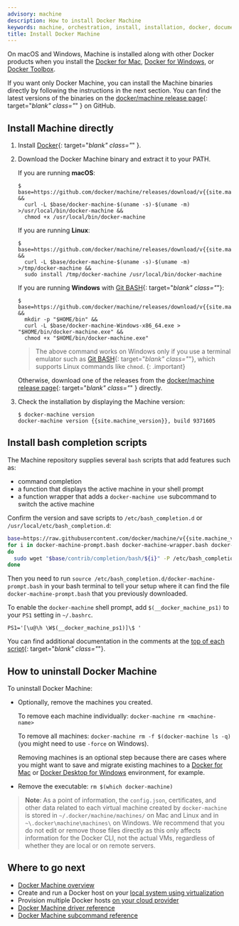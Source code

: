 ```yaml
---
advisory: machine
description: How to install Docker Machine
keywords: machine, orchestration, install, installation, docker, documentation, uninstall Docker Machine, uninstall
title: Install Docker Machine
---
```


On macOS and Windows, Machine is installed along with other Docker products when
you install the [Docker for Mac](/docker-for-mac/index.md),
[Docker for Windows](/docker-for-windows/index.md), or
[Docker Toolbox](/toolbox/overview.md).

If you want only Docker Machine, you can install the Machine binaries directly
by following the instructions in the next section. You can find the latest
versions of the binaries on the [docker/machine release
page](https://github.com/docker/machine/releases/){: target="_blank" class="_" }
on GitHub.

## Install Machine directly

1.  Install [Docker](/engine/installation/index.md){: target="_blank" class="_" }.

2.  Download the Docker Machine binary and extract it to your PATH.

    If you are running **macOS**:

    ```console
    $ base=https://github.com/docker/machine/releases/download/v{{site.machine_version}} &&
      curl -L $base/docker-machine-$(uname -s)-$(uname -m) >/usr/local/bin/docker-machine &&
      chmod +x /usr/local/bin/docker-machine
    ```

    If you are running **Linux**:

    ```console
    $ base=https://github.com/docker/machine/releases/download/v{{site.machine_version}} &&
      curl -L $base/docker-machine-$(uname -s)-$(uname -m) >/tmp/docker-machine &&
      sudo install /tmp/docker-machine /usr/local/bin/docker-machine
    ```

    If you are running **Windows** with [Git BASH](https://git-for-windows.github.io/){: target="_blank" class="_"}:

    ```console
    $ base=https://github.com/docker/machine/releases/download/v{{site.machine_version}} &&
      mkdir -p "$HOME/bin" &&
      curl -L $base/docker-machine-Windows-x86_64.exe > "$HOME/bin/docker-machine.exe" &&
      chmod +x "$HOME/bin/docker-machine.exe"
    ```

    > The above command works on Windows only if you use a
    terminal emulator such as [Git BASH](https://git-for-windows.github.io/){: target="_blank" class="_"}, which supports Linux commands like `chmod`.
    {: .important}

    Otherwise, download one of the releases from the [docker/machine release
    page](https://github.com/docker/machine/releases/){: target="_blank" class="_" } directly.

3.  Check the installation by displaying the Machine version:

        $ docker-machine version
        docker-machine version {{site.machine_version}}, build 9371605

## Install bash completion scripts

The Machine repository supplies several `bash` scripts that add features such
as:

-   command completion
-   a function that displays the active machine in your shell prompt
-   a function wrapper that adds a `docker-machine use` subcommand to switch the
    active machine

Confirm the version and save scripts to `/etc/bash_completion.d` or
`/usr/local/etc/bash_completion.d`:

```bash
base=https://raw.githubusercontent.com/docker/machine/v{{site.machine_version}}
for i in docker-machine-prompt.bash docker-machine-wrapper.bash docker-machine.bash
do
  sudo wget "$base/contrib/completion/bash/${i}" -P /etc/bash_completion.d
done
```

Then you need to run `source
/etc/bash_completion.d/docker-machine-prompt.bash` in your bash
terminal to tell your setup where it can find the file
`docker-machine-prompt.bash` that you previously downloaded.

To enable the `docker-machine` shell prompt, add
`$(__docker_machine_ps1)` to your `PS1` setting in `~/.bashrc`.

```
PS1='[\u@\h \W$(__docker_machine_ps1)]\$ '
```

You can find additional documentation in the comments at the [top of
each
script](https://github.com/docker/machine/tree/master/contrib/completion/bash){:
target="_blank" class="_"}.

## How to uninstall Docker Machine

To uninstall Docker Machine:

*  Optionally, remove the machines you created.

   To remove each machine individually: `docker-machine rm <machine-name>`

   To remove all machines: `docker-machine rm -f $(docker-machine ls
   -q)` (you might need to use `-force` on Windows).

   Removing machines is an optional step because there are cases where
   you might want to save and migrate existing machines to a [Docker
   for Mac](/docker-for-mac/index.md) or [Docker Desktop for
   Windows](/docker-for-windows/index.md) environment, for example.

*  Remove the executable: `rm $(which docker-machine)`


>**Note**: As a point of information, the `config.json`, certificates,
and other data related to each virtual machine created by `docker-machine`
is stored in `~/.docker/machine/machines/` on Mac and Linux and in
`~\.docker\machine\machines\` on Windows. We recommend that you do not edit or
remove those files directly as this only affects information for the Docker
CLI, not the actual VMs, regardless of whether they are local or on remote
servers.

## Where to go next

-  [Docker Machine overview](overview.md)
-  Create and run a Docker host on your [local system using virtualization](get-started.md)
-  Provision multiple Docker hosts [on your cloud provider](get-started-cloud.md)
-  [Docker Machine driver reference](/machine/drivers/index.md)
-  [Docker Machine subcommand reference](/machine/reference/index.md)
